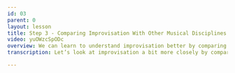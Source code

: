 ```yaml
---
id: 03
parent: 0
layout: lesson
title: Step 3 - Comparing Improvisation With Other Musical Disciplines
video: yuOWzcSpODc
overview: We can learn to understand improvisation better by comparing it to other musical disciplines. There's a spectrum of musical practices and improvisation is part of it. This video will explain that spectrum and how it will help us become better improvisers. 
transcription: Let’s look at improvisation a bit more closely by comparing it with two other musical disciplines: experimentation and composition. A composer writes down music for us to play, he or she searches beautiful melodies and arranges them for us. When we play the composition we already know in advance how it will sound like when we’ve managed to read it and play it. The end result is known. Experimental music is another discipline in music. When experimenting we create a setup, a framework, within which we will operate, but we will not determine the exact outcome. The exact end result is unknown. So how is this with improvisation? Well, I would argue it is in the space between these two. The exact end result is unknown, but it isn’t completely unknown either. There is some knowledge of where one is and where he or she might go. Compare it to telling a story. We can read from a book; that is like a composition. We can also shout out random words, like experimentation. But when you spontaneously make up a story that has to make sense, you kind of know what you want to say, but you haven’t defined every word and every sentence up front. Every time you tell your story it might come out slightly different. So what do we learn from this? Learning how to improvise is about finding that space between composition and experimentation. Throughout the course we will explore both these sides, as they will help us to improve our improvisation skills, that grey zone within.

---
```

